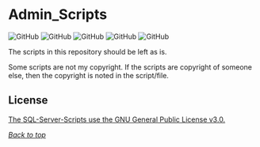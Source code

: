 # Admin_Scripts


<a name="header1"></a> 
![GitHub](https://img.shields.io/github/license/JohnKNess/SQL-Server-Scripts)
![GitHub](https://img.shields.io/github/issues-raw/JohnKNess/SQL-Server-Scripts)
![GitHub](https://img.shields.io/github/issues-pr-raw/JohnKNess/SQL-Server-Scripts)
![GitHub](https://img.shields.io/github/forks/JohnKNess/SQL-Server-Scripts)
![GitHub](https://img.shields.io/github/stars/JohnKNess/SQL-Server-Scripts)

The scripts in this repository should be left as is.

Some scripts are not my copyright. If the scripts are copyright of someone else, then the copyright is noted in the script/file.

## License

[The SQL-Server-Scripts use the GNU General Public License v3.0.](LICENSE)

[*Back to top*](#header1)



